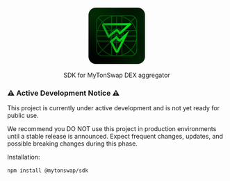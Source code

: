 <p align="center">
  <a href="https://app.mytonswap.com" target="blank"><img src="assets/sdk-icon.png" width="130" alt="MyTonSwap logo" /></a>
</p>

<p align="center">SDK for MyTonSwap DEX aggregator</p>


### ⚠️ Active Development Notice ⚠️
This project is currently under active development and is not yet ready for public use.

We recommend you DO NOT use this project in production environments until a stable release is announced. Expect frequent changes, updates, and possible breaking changes during this phase.


Installation:

```bash
npm install @mytonswap/sdk
```

